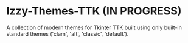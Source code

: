 # Izzy-Themes-TTK  (IN PROGRESS)
A collection of modern themes for Tkinter TTK built using only built-in standard themes ('clam', 'alt', 'classic', 'default').

